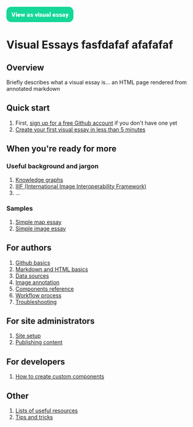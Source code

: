 <a href="https://visual-essays.app"><img src="/ve-button.png"></a>

# Visual Essays fasfdafaf afafafaf

## Overview

Briefly describes what a visual essay is... an HTML page rendered from annotated markdown

## Quick start

1. First, [sign up for a free Github account](https://github.com/join) if you don't have one yet 
1. [Create your first visual essay in less than 5 minutes](quick-start.md)

## When you're ready for more

### Useful background and jargon

1. [Knowledge graphs](knowledge-graphs.md)
1. [IIIF (International Image Interoperability Framework)](iiif.md)
1. ...

### Samples

1. [Simple map essay](samples/simple-map.md)
1. [Simple image essay](samples/simple-image.md)

## For authors

1. [Github basics](github.md)
1. [Markdown and HTML basics](markup)
1. [Data sources](data-sources.md)
1. [Image annotation](annotation.md)
1. [Components reference](components)
1. [Workflow process](author-workflow)
1. [Troubleshooting](troubleshooting.md)

## For site administrators

1. [Site setup](site-setup)
1. [Publishing content](publishing-content)

## For developers

1. [How to create custom components](custom-components-howto)

## Other

1. [Lists of useful resources](resources)
1. [Tips and tricks](tips)
